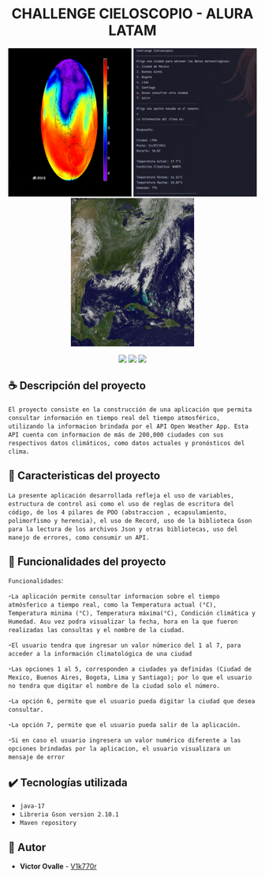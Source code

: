 <h1 align="center">CHALLENGE CIELOSCOPIO - ALURA LATAM</h1> 

<p align="center">
    <img  src="https://github.com/V1k770r/challenge-cieloscopio-v1/blob/solucion2/clima.gif" width="250" height="300">
    <img  src="https://github.com/V1k770r/challenge-cieloscopio-v1/blob/solucion2/app.png" width="250" height="300">
    <img  src="https://github.com/V1k770r/challenge-cieloscopio-v1/blob/solucion2/clima2.jpg" width="250" height="300">
</p>

<p  align="center">
    <img src="https://img.shields.io/badge/license%20-%20MIT%20-%20red">
    <img src="https://img.shields.io/badge/STATUS-EN%20DESAROLLO-green">
    <img src="https://img.shields.io/badge/release_date-2024-blue"> 
</p>

## ☕ Descripción del proyecto

`El proyecto consiste en la construcción de una aplicación que permita consultar información en tiempo real del tiempo atmosférico, utilizando la informacion brindada por el API Open Weather App. Esta API cuenta con informacion de más de 200,000 ciudades con sus respectivos datos climáticos, como datos actuales y pronósticos del clima.`

## 📖 Caracteristicas del proyecto

`La presente aplicación desarrollada refleja el uso de variables, estructura de control asi como el uso de reglas de escritura del código, de los 4 pilares de POO (abstraccion , ecapsulamiento, polimorfismo y herencia), el uso de Record, uso de la biblioteca Gson para la lectura de los archivos Json y otras bibliotecas, uso del manejo de errores, como consumir un API.`

##  🔎 Funcionalidades del proyecto

`Funcionalidades`:

-`La aplicación permite consultar informacion sobre el tiempo atmósferico a tiempo real, como la Temperatura actual (°C), Temperatura minima (°C), Temperatura máxima(°C), Condición climática y Humedad. Asu vez podra visualizar la fecha, hora en la que fueron realizadas las consultas y el nombre de la ciudad.`

 -`El usuario tendra que ingresar un valor númerico del 1 al 7, para acceder a la información climatológica de una ciudad`

-`Las opciones 1 al 5, corresponden a ciudades ya definidas (Ciudad de Mexico, Buenos Aires, Bogota, Lima y Santiago); por lo que el usuario no tendra que digitar el nombre de la ciudad solo el número.`
  
 -`La opción 6, permite que el usuario pueda digitar la ciudad que desea consultar.`

-`La opción 7, permite que el usuario pueda salir de la aplicación.`

-`Si en caso el usuario ingresera un valor numérico diferente a las opciones brindadas por la aplicacion, el usuario visualizara un mensaje de error`
 
## ✔️ Tecnologías utilizada

- `java-17`
- `Libreria Gson version 2.10.1`
- `Maven repository`
    
## 👋 Autor

* **Victor Ovalle** - [V1k770r](https://github.com/V1k770r)
